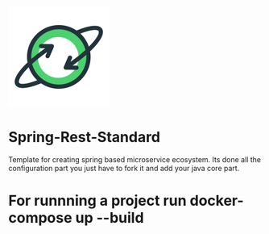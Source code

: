 ![Alt text](images/logo.png?raw=true "Architecture for Geeks")
# Spring-Rest-Standard
Template for creating spring based microservice ecosystem.
Its done all the configuration part you just have to fork it and add your java core part.

# For runnning a project run docker-compose up --build
